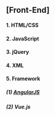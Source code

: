 ## [Front-End]
#### 1. HTML/CSS  
#### 2. JavaScript  
#### 3. jQuery  
#### 4. XML  
#### 5. Framework  
##### (1) [AngularJS](https://github.com/PepperGo/WebTechnologies/tree/master/FrontEnd/AngularJS)

##### (2) Vue.js  
